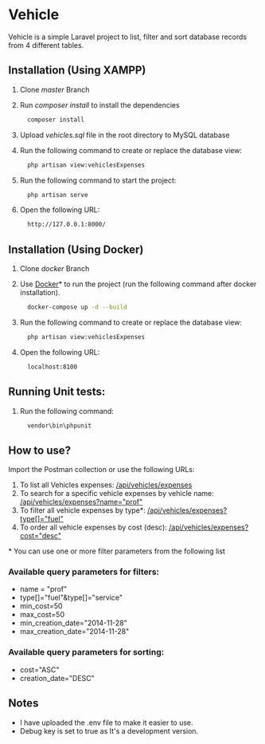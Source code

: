 # Vehicle

Vehicle is a simple Laravel project to list, filter and sort database records from 4 different tables.

## Installation (Using XAMPP)
1. Clone *master* Branch

2. Run *composer install* to install the dependencies

   ```bash
     composer install
   ```
2. Upload *vehicles.sql* file in the root directory to MySQL database

3. Run the following command to create or replace the database view:
   
   ```bash
     php artisan view:vehiclesExpenses
   ```

3. Run the following command to start the project:
   ```bash
     php artisan serve
   ```

4. Open the following URL:

   ```bash
     http://127.0.0.1:8000/
   ```

## Installation (Using Docker)
1. Clone *docker* Branch

2. Use [Docker](https://www.docker.com/)* to run the project (run the following command after docker installation).

   ```bash
     docker-compose up -d --build
   ```
3. Run the following command to create or replace the database view:
   ```bash
     php artisan view:vehiclesExpenses
   ```

4. Open the following URL:

   ```bash
     localhost:8100
   ```

## Running Unit tests:
1. Run the following command:

   ```bash
     vendor\bin\phpunit
   ```


## How to use?
Import the Postman collection or use the following URLs:
1. To list all Vehicles expenses: [/api/vehicles/expenses](http://127.0.0.1:8000/api/vehicles/expenses)
2. To search for a specific vehicle expenses by vehicle name: [/api/vehicles/expenses?name="prof"](http://127.0.0.1:8000/api/vehicles/expenses?name="prof")
3. To filter all vehicle expenses by type*: [/api/vehicles/expenses?type[]="fuel"](http://127.0.0.1:8000/api/vehicles/expenses?type[]="fuel")
4. To order all vehicle expenses by cost (desc): [/api/vehicles/expenses?cost="desc"](http://127.0.0.1:8000/api/vehicles/expenses?cost="desc")

\* You can use one or more filter parameters from the following list
### Available query parameters for filters:
* name = "prof"
* type[]="fuel"&type[]="service"
* min_cost=50 
* max_cost=50
* min_creation_date="2014-11-28"
* max_creation_date="2014-11-28"

### Available query parameters for sorting:
* cost="ASC"
* creation_date="DESC"
   
## Notes
* I have uploaded the .env file to make it easier to use.
* Debug key is set to true as It's a development version.

